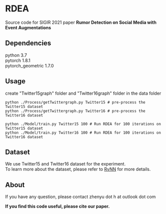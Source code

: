 # RDEA
Source code for SIGIR 2021 paper **Rumor Detection on Social Media with Event Augmentations**

## Dependencies
python 3.7    
pytorch 1.8.1   
pytorch_geometric 1.7.0 


## Usage
create "Twitter15graph" folder and "Twitter16graph" folder in the data folder
```
python ./Process/getTwittergraph.py Twitter15 # pre-process the Twitter15 dataset
python ./Process/getTwittergraph.py Twitter16 # pre-process the Twitter16 dataset

python ./Model/train.py Twitter15 100 # Run RDEA for 100 iterations on Twitter15 dataset
python ./Model/train.py Twitter16 100 # Run RDEA for 100 iterations on Twitter16 dataset
```

## Dataset
We use Twitter15 and Twitter16 dataset for the experiment.    
To learn more about the dataset, please refer to [RvNN](https://github.com/majingCUHK/Rumor_RvNN) for more details.

## About
If you have any question, please contact zhenyu dot h at outlook dot com 

**If you find this code useful, please cite our paper.**



